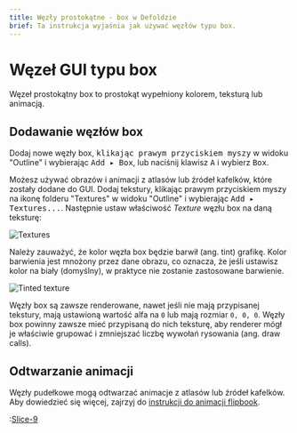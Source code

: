 ```yaml
---
title: Węzły prostokątne - box w Defoldzie
brief: Ta instrukcja wyjaśnia jak używać węzłów typu box.
---
```


# Węzeł GUI typu box

Węzeł prostokątny box to prostokąt wypełniony kolorem, teksturą lub animacją.

## Dodawanie węzłów box

Dodaj nowe węzły box, <kbd>klikając prawym przyciskiem myszy</kbd> w widoku "Outline" i wybierając <kbd>Add ▸ Box</kbd>, lub naciśnij klawisz <kbd>A</kbd> i wybierz <kbd>Box</kbd>.

Możesz używać obrazów i animacji z atlasów lub źródeł kafelków, które zostały dodane do GUI. Dodaj tekstury, klikając prawym przyciskiem myszy na ikonę folderu "Textures" w widoku "Outline" i wybierając <kbd>Add ▸ Textures...</kbd>. Następnie ustaw właściwość *Texture* węzłu box na daną teksturę:

![Textures](images/gui-box/create.png)

Należy zauważyć, że kolor węzła box będzie barwił (ang. tint) grafikę. Kolor barwienia jest mnożony przez dane obrazu, co oznacza, że jeśli ustawisz kolor na biały (domyślny), w praktyce nie zostanie zastosowane barwienie.

![Tinted texture](images/gui-box/tinted.png)

Węzły box są zawsze renderowane, nawet jeśli nie mają przypisanej tekstury, mają ustawioną wartość alfa na `0` lub mają rozmiar `0, 0, 0`. Węzły box powinny zawsze mieć przypisaną do nich teksturę, aby renderer mógł je właściwie grupować i zmniejszać liczbę wywołań rysowania (ang. draw calls).

## Odtwarzanie animacji

Węzły pudełkowe mogą odtwarzać animacje z atlasów lub źródeł kafelków. Aby dowiedzieć się więcej, zajrzyj do [instrukcji do animacji flipbook](/manuals/flipbook-animation).

:[Slice-9](../shared/slice-9-texturing.md)

